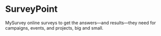 # SurveyPoint
MySurvey online surveys to get the answers—and results—they need for campaigns, events, and projects, big and small.
